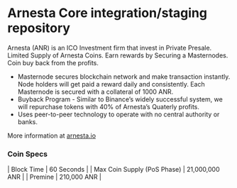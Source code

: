 Arnesta Core integration/staging repository
=================================================

Arnesta (ANR) is an ICO Investment firm that invest in Private Presale. Limited Supply of Arnesta Coins. Earn rewards by Securing a Masternodes. Coin buy back from the profits.

- Masternode secures blockchain network and make transaction instantly. Node holders will get paid a reward daily and consistently. Each Masternode is secured
  with a collateral of 1000 ANR.
- Buyback Program - Similar to Binance’s widely successful system, we will repurchase tokens with 40% of Arnesta’s Quaterly profits.
- Uses peer-to-peer technology to operate with no central authority or banks.


More information at [arnesta.io](https://www.arnesta.io)

### Coin Specs
| Block Time                  | 60 Seconds      |
| Max Coin Supply (PoS Phase) | 21,000,000 ANR |
| Premine                     | 210,000 ANR    |

